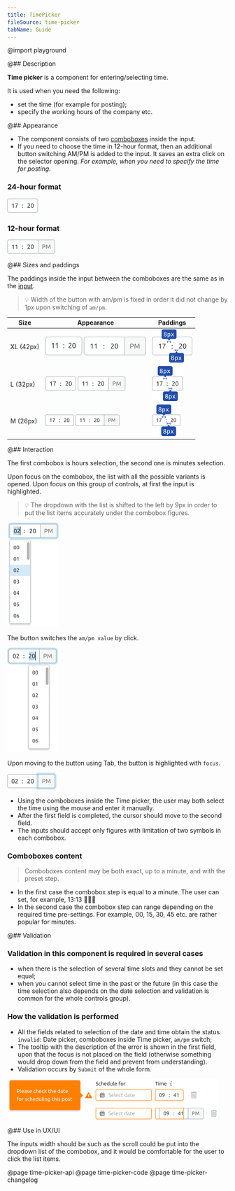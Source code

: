 ```yaml
---
title: TimePicker
fileSource: time-picker
tabName: Guide
---
```


@import playground

@## Description

**Time picker** is a component for entering/selecting time.

It is used when you need the following:

- set the time (for example for posting);
- specify the working hours of the company etc.

@## Appearance

- The component consists of two [comboboxes](/components/auto-tips/#a70085) inside the input.
- If you need to choose the time in 12-hour format, then an additional button switching AM/PM is added to the input. It saves an extra click on the selector opening. _For example, when you need to specify the time for posting._

### 24-hour format

![24 hours format input](static/input-default-l.png)

### 12-hour format

![12 hours format input](static/input-l.png)

@## Sizes and paddings

The paddings inside the input between the comboboxes are the same as in the [input](/components/input/).

> 💡 Width of the button with am/pm is fixed in order it did not change by 1px upon switching of `am/pm`.

| Size      | Appearance                                                                            | Paddings                            |
| --------- | ------------------------------------------------------------------------------------- | ----------------------------------- |
| XL (42px) | ![24 hours input](static/input-default-xl.png) ![12 hours input](static/input-xl.png) | ![paddings](static/paddings-xl.png) |
| L (32px)  | ![24 hours input](static/input-default-l.png) ![12 hours input](static/input-l.png)   | ![paddings](static/paddings-l.png)  |
| M (26px)  | ![24 hours input](static/input-default-m.png) ![12 hours input](static/input-m.png)   | ![paddings](static/paddings-m.png)  |

@## Interaction

The first combobox is hours selection, the second one is minutes selection.

Upon focus on the combobox, the list with all the possible variants is opened. Upon focus on this group of controls, at first the input is highlighted.

> 💡 The dropdown with the list is shifted to the left by 9px in order to put the list items accurately under the combobox figures.

![12 hours format focus](static/focus-1.png)

The button switches the `am/pm value` by click.

![12 hours format focus](static/focus-2.png)

Upon moving to the button using Tab, the button is highlighted with `focus`.

![12 hours format focus](static/focus-3.png)

- Using the comboboxes inside the Time picker, the user may both select the time using the mouse and enter it manually.
- After the first field is completed, the cursor should move to the second field.
- The inputs should accept only figures with limitation of two symbols in each combobox.

### Comboboxes content

> Comboboxes content may be both exact, up to a minute, and with the preset step.

- In the first case the combobox step is equal to a minute. The user can set, for example, 13:13 🤷🏻‍♀️
- In the second case the combobox step can range depending on the required time pre-settings. For example, 00, 15, 30, 45 etc. are rather popular for minutes.

@## Validation

### Validation in this component is required in several cases

- when there is the selection of several time slots and they cannot be set equal;
- when you cannot select time in the past or the future (in this case the time selection also depends on the date selection and validation is common for the whole controls group).

### How the validation is performed

- All the fields related to selection of the date and time obtain the status `invalid`: Date picker, comboboxes inside Time picker, `am/pm` switch;
- The tooltip with the description of the error is shown in the first field, upon that the focus is not placed on the field (otherwise something would drop down from the field and prevent from understanding).
- Validation occurs by `Submit` of the whole form.

![validation](static/validation.png)

@## Use in UX/UI

The inputs width should be such as the scroll could be put into the dropdown list of the combobox, and it would be comfortable for the user to click the list items.

@page time-picker-api
@page time-picker-code
@page time-picker-changelog
